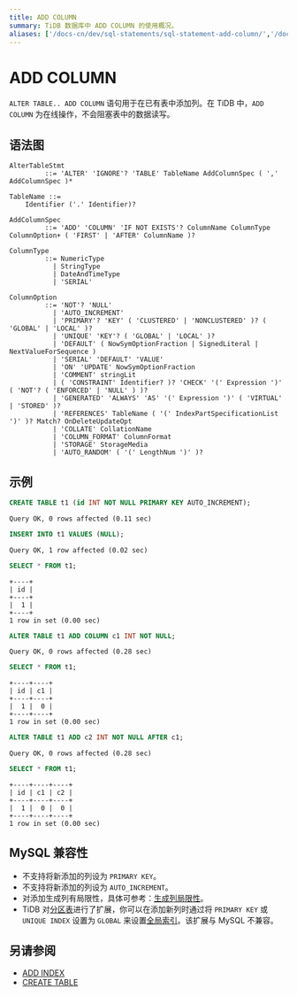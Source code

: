 ```yaml
---
title: ADD COLUMN
summary: TiDB 数据库中 ADD COLUMN 的使用概况。
aliases: ['/docs-cn/dev/sql-statements/sql-statement-add-column/','/docs-cn/dev/reference/sql/statements/add-column/']
---
```


# ADD COLUMN

`ALTER TABLE.. ADD COLUMN` 语句用于在已有表中添加列。在 TiDB 中，`ADD COLUMN` 为在线操作，不会阻塞表中的数据读写。

## 语法图

```ebnf+diagram
AlterTableStmt
         ::= 'ALTER' 'IGNORE'? 'TABLE' TableName AddColumnSpec ( ',' AddColumnSpec )*

TableName ::=
    Identifier ('.' Identifier)?

AddColumnSpec
         ::= 'ADD' 'COLUMN' 'IF NOT EXISTS'? ColumnName ColumnType ColumnOption+ ( 'FIRST' | 'AFTER' ColumnName )?

ColumnType
         ::= NumericType
           | StringType
           | DateAndTimeType
           | 'SERIAL'

ColumnOption
         ::= 'NOT'? 'NULL'
           | 'AUTO_INCREMENT'
           | 'PRIMARY'? 'KEY' ( 'CLUSTERED' | 'NONCLUSTERED' )? ( 'GLOBAL' | 'LOCAL' )?
           | 'UNIQUE' 'KEY'? ( 'GLOBAL' | 'LOCAL' )?
           | 'DEFAULT' ( NowSymOptionFraction | SignedLiteral | NextValueForSequence )
           | 'SERIAL' 'DEFAULT' 'VALUE'
           | 'ON' 'UPDATE' NowSymOptionFraction
           | 'COMMENT' stringLit
           | ( 'CONSTRAINT' Identifier? )? 'CHECK' '(' Expression ')' ( 'NOT'? ( 'ENFORCED' | 'NULL' ) )?
           | 'GENERATED' 'ALWAYS' 'AS' '(' Expression ')' ( 'VIRTUAL' | 'STORED' )?
           | 'REFERENCES' TableName ( '(' IndexPartSpecificationList ')' )? Match? OnDeleteUpdateOpt
           | 'COLLATE' CollationName
           | 'COLUMN_FORMAT' ColumnFormat
           | 'STORAGE' StorageMedia
           | 'AUTO_RANDOM' ( '(' LengthNum ')' )?
```

## 示例


```sql
CREATE TABLE t1 (id INT NOT NULL PRIMARY KEY AUTO_INCREMENT);
```

```
Query OK, 0 rows affected (0.11 sec)
```


```sql
INSERT INTO t1 VALUES (NULL);
```

```
Query OK, 1 row affected (0.02 sec)
```


```sql
SELECT * FROM t1;
```

```
+----+
| id |
+----+
|  1 |
+----+
1 row in set (0.00 sec)
```


```sql
ALTER TABLE t1 ADD COLUMN c1 INT NOT NULL;
```

```
Query OK, 0 rows affected (0.28 sec)
```


```sql
SELECT * FROM t1;
```

```
+----+----+
| id | c1 |
+----+----+
|  1 |  0 |
+----+----+
1 row in set (0.00 sec)
```


```sql
ALTER TABLE t1 ADD c2 INT NOT NULL AFTER c1;
```

```
Query OK, 0 rows affected (0.28 sec)
```


```sql
SELECT * FROM t1;
```

```
+----+----+----+
| id | c1 | c2 |
+----+----+----+
|  1 |  0 |  0 |
+----+----+----+
1 row in set (0.00 sec)
```

## MySQL 兼容性

* 不支持将新添加的列设为 `PRIMARY KEY`。
* 不支持将新添加的列设为 `AUTO_INCREMENT`。
* 对添加生成列有局限性，具体可参考：[生成列局限性](/generated-columns.md#生成列的局限性)。
* TiDB 对[分区表](/partitioned-table.md)进行了扩展，你可以在添加新列时通过将 `PRIMARY KEY` 或 `UNIQUE INDEX` 设置为 `GLOBAL` 来设置[全局索引](/partitioned-table.md#全局索引)。该扩展与 MySQL 不兼容。

## 另请参阅

* [ADD INDEX](/sql-statements/sql-statement-add-index.md)
* [CREATE TABLE](/sql-statements/sql-statement-create-table.md)
